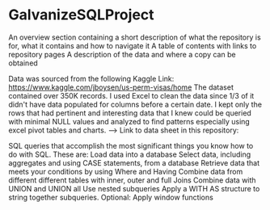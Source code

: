# GalvanizeSQLProject

An overview section containing a short description of what the repository is for, what it contains and how to navigate it
A table of contents with links to repository pages
A description of the data and where a copy can be obtained

Data was sourced from the following Kaggle Link:
https://www.kaggle.com/jboysen/us-perm-visas/home
The dataset contained over 350K records.  I used Excel to clean the data since 1/3 of it didn't have data populated for columns before a certain date.  I kept only the rows that had pertinent and interesting data that I knew could be queried with minimal NULL values and analyzed to find patterns especially using excel pivot tables and charts.
--> Link to data sheet in this repository:  

SQL queries that accomplish the most significant things you know how to do with SQL. These are:
Load data into a database
Select data, including aggregates and using CASE statements, from a database
Retrieve data that meets your conditions by using Where and Having
Combine data from different different tables with inner, outer and full Joins
Combine data with UNION and UNION all
Use nested subqueries
Apply a WITH AS structure to string together subqueries.
Optional: Apply window functions
